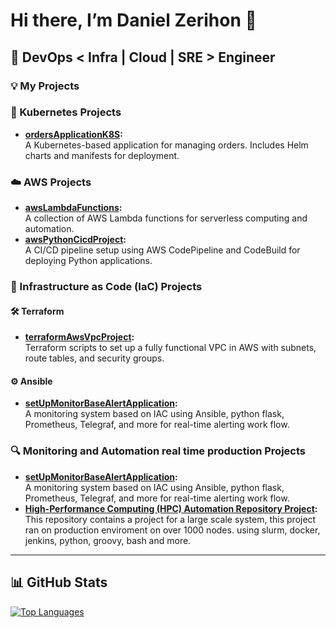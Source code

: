 # Hi there, I’m Daniel Zerihon 👋
## 🚀 DevOps < Infra | Cloud | SRE > Engineer
### 💡 My Projects
### 🐳 Kubernetes Projects
- **[ordersApplicationK8S](https://github.com/DanielZerihon/ordersApplicationK8S):**  
  A Kubernetes-based application for managing orders. Includes Helm charts and manifests for deployment.
### ☁️ AWS Projects
- **[awsLambdaFunctions](https://github.com/DanielZerihon/awsLambdaFunctions):**  
  A collection of AWS Lambda functions for serverless computing and automation.
- **[awsPythonCicdProject](https://github.com/DanielZerihon/awsPythonCicdProject):**  
  A CI/CD pipeline setup using AWS CodePipeline and CodeBuild for deploying Python applications.
### 📜 Infrastructure as Code (IaC) Projects
#### 🛠️ Terraform
- **[terraformAwsVpcProject](https://github.com/DanielZerihon/terraformAwsVpcProject):**  
  Terraform scripts to set up a fully functional VPC in AWS with subnets, route tables, and security groups.
#### ⚙️ Ansible
- **[setUpMonitorBaseAlertApplication](https://github.com/DanielZerihon/setUpMonitorBaseAlertApplication):**  
  A monitoring system based on IAC using Ansible, python flask, Prometheus, Telegraf, and more for real-time alerting work flow.
### 🔍 Monitoring and Automation real time production Projects

- **[setUpMonitorBaseAlertApplication](https://github.com/DanielZerihon/setUpMonitorBaseAlertApplication):**  
  A monitoring system based on IAC using Ansible, python flask, Prometheus, Telegraf, and more for real-time alerting work flow.
- **[ High-Performance Computing (HPC) Automation Repository Project](https://github.com/DanielZerihon/HPC-Preventive-Maintenance):**  
  This repository contains a project for a large scale system, this project ran on production enviroment on over 1000 nodes. using slurm, docker, jenkins, python, groovy, bash and more. 

---

## 📊 GitHub Stats
[![Top Languages](https://github-readme-stats.vercel.app/api/top-langs/?username=DanielZerihon&layout=compact&theme=radical)](https://github.com/anuraghazra/github-readme-stats)
